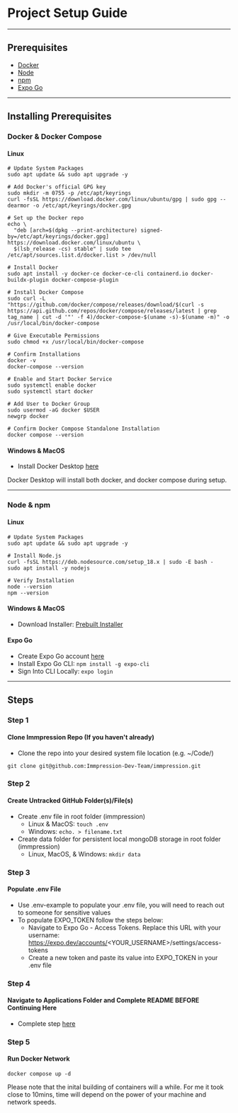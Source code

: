 # Project Setup Guide

---

## Prerequisites 

- [Docker](https://www.docker.com/)
- [Node](https://nodejs.org/en)
- [npm](https://www.npmjs.com/)
- [Expo Go](https://expo.dev/go)

---

## Installing Prerequisites

### Docker & Docker Compose

#### Linux

```
# Update System Packages
sudo apt update && sudo apt upgrade -y

# Add Docker's official GPG key
sudo mkdir -m 0755 -p /etc/apt/keyrings
curl -fsSL https://download.docker.com/linux/ubuntu/gpg | sudo gpg --dearmor -o /etc/apt/keyrings/docker.gpg

# Set up the Docker repo
echo \
  "deb [arch=$(dpkg --print-architecture) signed-by=/etc/apt/keyrings/docker.gpg] https://download.docker.com/linux/ubuntu \
  $(lsb_release -cs) stable" | sudo tee /etc/apt/sources.list.d/docker.list > /dev/null

# Install Docker
sudo apt install -y docker-ce docker-ce-cli containerd.io docker-buildx-plugin docker-compose-plugin

# Install Docker Compose
sudo curl -L "https://github.com/docker/compose/releases/download/$(curl -s https://api.github.com/repos/docker/compose/releases/latest | grep tag_name | cut -d '"' -f 4)/docker-compose-$(uname -s)-$(uname -m)" -o /usr/local/bin/docker-compose

# Give Executable Permissions
sudo chmod +x /usr/local/bin/docker-compose

# Confirm Installations
docker -v
docker-compose --version

# Enable and Start Docker Service
sudo systemctl enable docker
sudo systemctl start docker

# Add User to Docker Group
sudo usermod -aG docker $USER
newgrp docker

# Confirm Docker Compose Standalone Installation
docker compose --version
```

#### Windows & MacOS

- Install Docker Desktop [here](https://www.docker.com/products/docker-desktop/)

Docker Desktop will install both docker, and docker compose during setup.

---

### Node & npm

#### Linux

```
# Update System Packages
sudo apt update && sudo apt upgrade -y

# Install Node.js
curl -fsSL https://deb.nodesource.com/setup_18.x | sudo -E bash -
sudo apt install -y nodejs

# Verify Installation
node --version
npm --version
```

#### Windows & MacOS

- Download Installer: [Prebuilt Installer](https://nodejs.org/en/download/prebuilt-installer)

#### Expo Go

- Create Expo Go account [here](https://expo.dev/signup)
- Install Expo Go CLI: `npm install -g expo-cli`
- Sign Into CLI Locally: `expo login`

--- 

## Steps

### Step 1

#### Clone Immpression Repo (If you haven't already)

- Clone the repo into your desired system file location (e.g. ~/Code/)

```
git clone git@github.com:Immpression-Dev-Team/immpression.git
```

### Step 2

#### Create Untracked GitHub Folder(s)/File(s)

- Create .env file in root folder (immpression)
  - Linux & MacOS: `touch .env`
  - Windows: `echo. > filename.txt`
- Create data folder for persistent local mongoDB storage in root folder (immpression)
  - Linux, MacOS, & Windows: `mkdir data`

### Step 3

#### Populate .env File

- Use .env-example to populate your .env file, you will need to reach out to someone for sensitive values
- To populate EXPO_TOKEN follow the steps below:
  - Navigate to Expo Go - Access Tokens. Replace this URL with your username: https://expo.dev/accounts/<YOUR_USERNAME>/settings/access-tokens
  - Create a new token and paste its value into EXPO_TOKEN in your .env file

### Step 4

#### Navigate to Applications Folder and Complete README BEFORE Continuing Here

- Complete step [here](https://github.com/Immpression-Dev-Team/immpression/tree/main/applications)

### Step 5

#### Run Docker Network

`docker compose up -d`

Please note that the inital building of containers will a while. For me it took close to 10mins, time will depend on the power of your machine and network speeds.
